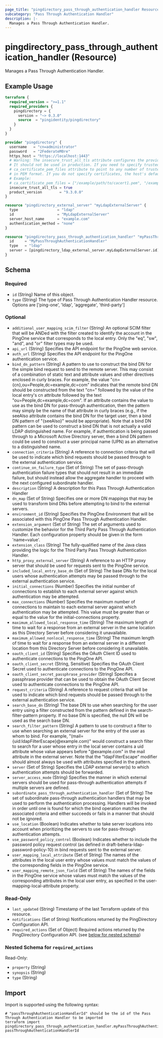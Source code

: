 ```yaml
---
page_title: "pingdirectory_pass_through_authentication_handler Resource - terraform-provider-pingdirectory"
subcategory: "Pass Through Authentication Handler"
description: |-
  Manages a Pass Through Authentication Handler.
---
```


# pingdirectory_pass_through_authentication_handler (Resource)

Manages a Pass Through Authentication Handler.

## Example Usage

```terraform
terraform {
  required_version = ">=1.1"
  required_providers {
    pingdirectory = {
      version = "~> 0.3.0"
      source  = "pingidentity/pingdirectory"
    }
  }
}

provider "pingdirectory" {
  username   = "cn=administrator"
  password   = "2FederateM0re"
  https_host = "https://localhost:1443"
  # Warning: The insecure_trust_all_tls attribute configures the provider to trust any certificate presented by the PingDirectory server.
  # It should not be used in production. If you need to specify trusted CA certificates, use the
  # ca_certificate_pem_files attribute to point to any number of trusted CA certificate files
  # in PEM format. If you do not specify certificates, the host's default root CA set will be used.
  # Example:
  # ca_certificate_pem_files = ["/example/path/to/cacert1.pem", "/example/path/to/cacert2.pem"]
  insecure_trust_all_tls = true
  product_version        = "9.3.0.0"
}

resource "pingdirectory_external_server" "myLdapExternalServer" {
  type                  = "ldap"
  id                    = "MyLdapExternalServer"
  server_host_name      = "example.com"
  authentication_method = "none"
}

resource "pingdirectory_pass_through_authentication_handler" "myPassThroughAuthenticationHandler" {
  id     = "MyPassThroughAuthenticationHandler"
  type   = "ldap"
  server = [pingdirectory_ldap_external_server.myLdapExternalServer.id]
}
```

<!-- schema generated by tfplugindocs -->
## Schema

### Required

- `id` (String) Name of this object.
- `type` (String) The type of Pass Through Authentication Handler resource. Options are ['ping-one', 'ldap', 'aggregate', 'third-party']

### Optional

- `additional_user_mapping_scim_filter` (String) An optional SCIM filter that will be ANDed with the filter created to identify the account in the PingOne service that corresponds to the local entry. Only the "eq", "sw", "and", and "or" filter types may be used.
- `api_url` (String) Specifies the API endpoint for the PingOne web service.
- `auth_url` (String) Specifies the API endpoint for the PingOne authentication service.
- `bind_dn_pattern` (String) A pattern to use to construct the bind DN for the simple bind request to send to the remote server. This may consist of a combination of static text and attribute values and other directives enclosed in curly braces.  For example, the value "cn={cn},ou=People,dc=example,dc=com" indicates that the remote bind DN should be constructed from the text "cn=" followed by the value of the local entry's cn attribute followed by the text "ou=People,dc=example,dc=com". If an attribute contains the value to use as the bind DN for pass-through authentication, then the pattern may simply be the name of that attribute in curly braces (e.g., if the seeAlso attribute contains the bind DN for the target user, then a bind DN pattern of "{seeAlso}" would be appropriate).  Note that a bind DN pattern can be used to construct a bind DN that is not actually a valid LDAP distinguished name. For example, if authentication is being passed through to a Microsoft Active Directory server, then a bind DN pattern could be used to construct a user principal name (UPN) as an alternative to a distinguished name.
- `connection_criteria` (String) A reference to connection criteria that will be used to indicate which bind requests should be passed through to the external authentication service.
- `continue_on_failure_type` (Set of String) The set of pass-through authentication failure types that should not result in an immediate failure, but should instead allow the aggregate handler to proceed with the next configured subordinate handler.
- `description` (String) A description for this Pass Through Authentication Handler
- `dn_map` (Set of String) Specifies one or more DN mappings that may be used to transform bind DNs before attempting to bind to the external servers.
- `environment_id` (String) Specifies the PingOne Environment that will be associated with this PingOne Pass Through Authentication Handler.
- `extension_argument` (Set of String) The set of arguments used to customize the behavior for the Third Party Pass Through Authentication Handler. Each configuration property should be given in the form 'name=value'.
- `extension_class` (String) The fully-qualified name of the Java class providing the logic for the Third Party Pass Through Authentication Handler.
- `http_proxy_external_server` (String) A reference to an HTTP proxy server that should be used for requests sent to the PingOne service.
- `included_local_entry_base_dn` (Set of String) The base DNs for the local users whose authentication attempts may be passed through to the external authentication service.
- `initial_connections` (Number) Specifies the initial number of connections to establish to each external server against which authentication may be attempted.
- `max_connections` (Number) Specifies the maximum number of connections to maintain to each external server against which authentication may be attempted. This value must be greater than or equal to the value for the initial-connections property.
- `maximum_allowed_local_response_time` (String) The maximum length of time to wait for a response from an external server in the same location as this Directory Server before considering it unavailable.
- `maximum_allowed_nonlocal_response_time` (String) The maximum length of time to wait for a response from an external server in a different location from this Directory Server before considering it unavailable.
- `oauth_client_id` (String) Specifies the OAuth Client ID used to authenticate connections to the PingOne API.
- `oauth_client_secret` (String, Sensitive) Specifies the OAuth Client Secret used to authenticate connections to the PingOne API.
- `oauth_client_secret_passphrase_provider` (String) Specifies a passphrase provider that can be used to obtain the OAuth Client Secret used to authenticate connections to the PingOne API.
- `request_criteria` (String) A reference to request criteria that will be used to indicate which bind requests should be passed through to the external authentication service.
- `search_base_dn` (String) The base DN to use when searching for the user entry using a filter constructed from the pattern defined in the search-filter-pattern property. If no base DN is specified, the null DN will be used as the search base DN.
- `search_filter_pattern` (String) A pattern to use to construct a filter to use when searching an external server for the entry of the user as whom to bind. For example, "(mail={uid:ldapFilterEscape}@example.com)" would construct a search filter to search for a user whose entry in the local server contains a uid attribute whose value appears before "@example.com" in the mail attribute in the external server. Note that the "ldapFilterEscape" modifier should almost always be used with attributes specified in the pattern.
- `server` (Set of String) Specifies the LDAP external server(s) to which authentication attempts should be forwarded.
- `server_access_mode` (String) Specifies the manner in which external servers should be used for pass-through authentication attempts if multiple servers are defined.
- `subordinate_pass_through_authentication_handler` (Set of String) The set of subordinate pass-through authentication handlers that may be used to perform the authentication processing. Handlers will be invoked in order until one is found for which the bind operation matches the associated criteria and either succeeds or fails in a manner that should not be ignored.
- `use_location` (Boolean) Indicates whether to take server locations into account when prioritizing the servers to use for pass-through authentication attempts.
- `use_password_policy_control` (Boolean) Indicates whether to include the password policy request control (as defined in draft-behera-ldap-password-policy-10) in bind requests sent to the external server.
- `user_mapping_local_attribute` (Set of String) The names of the attributes in the local user entry whose values must match the values of the corresponding fields in the PingOne service.
- `user_mapping_remote_json_field` (Set of String) The names of the fields in the PingOne service whose values must match the values of the corresponding attributes in the local user entry, as specified in the user-mapping-local-attribute property.

### Read-Only

- `last_updated` (String) Timestamp of the last Terraform update of this resource.
- `notifications` (Set of String) Notifications returned by the PingDirectory Configuration API.
- `required_actions` (Set of Object) Required actions returned by the PingDirectory Configuration API. (see [below for nested schema](#nestedatt--required_actions))

<a id="nestedatt--required_actions"></a>
### Nested Schema for `required_actions`

Read-Only:

- `property` (String)
- `synopsis` (String)
- `type` (String)

## Import

Import is supported using the following syntax:

```shell
# "passThroughAuthenticationHandlerId" should be the id of the Pass Through Authentication Handler to be imported
terraform import pingdirectory_pass_through_authentication_handler.myPassThroughAuthenticationHandler passThroughAuthenticationHandlerId
```

